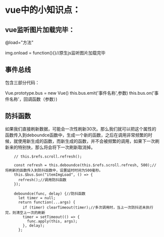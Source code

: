 # vue中的小知识点：

## vue监听图片加载完毕：

@load="方法"

img.onload = function(){}//原生js监听图片加载完毕


## 事件总线

包含三部分代码：

Vue.prototype.bus = new Vue()
this.bus.emit('事件名称',参数)
this.bus.on('事件名称'，回调函数（参数）)

## 防抖函数

如果我们直接刷新数据，可能会一次性刷新30次。那么我们就可以把这个属性的函数传入到deboundce函数中，生成一个新的函数，之后在调用非常频繁的时候，就使用新生成的函数，而新生成的函数，并不会被频繁的调用，如果下一次刷新来的特别快，那么将会将下一次刷新取消掉。

```
    // this.$refs.scroll.refresh();
      
    const refresh = this.deboundce(this.$refs.scroll.refresh, 500);//将刷新的函数传入到防抖函数中，设置延时时间为500毫秒。
    this.$bus.$on("itemImgLoad", () => {
      refresh();//调用防抖函数
    });
    
    deboundce(func, delay) {//防抖函数
      let timer = null;
      return function(...args) {
        if (timer) clearTimeout(timer);//多次调用时，当上一次防抖还未执行完，则清空上一次的刷新
        timer = setTimeout(() => {
          func.apply(this, args);
        }, delay);
      };

```